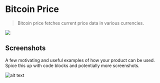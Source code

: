 # Bitcoin Price
> Bitcoin price fetches current price data in various currencies.

![](header.png)

## Screenshots

A few motivating and useful examples of how your product can be used. Spice this up with code blocks and potentially more screenshots.

![alt text](https://raw.githubusercontent.com/username/projectname/branch/path/to/img.png)


<!-- Markdown link & img dfn's -->
[npm-image]: https://img.shields.io/npm/v/datadog-metrics.svg?style=flat-square
[npm-url]: https://npmjs.org/package/datadog-metrics
[npm-downloads]: https://img.shields.io/npm/dm/datadog-metrics.svg?style=flat-square
[travis-image]: https://img.shields.io/travis/dbader/node-datadog-metrics/master.svg?style=flat-square
[travis-url]: https://travis-ci.org/dbader/node-datadog-metrics
[wiki]: https://github.com/yourname/yourproject/wiki
